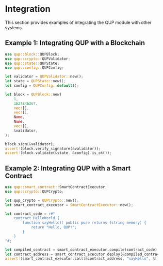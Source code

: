 # Integration

This section provides examples of integrating the QUP module with other systems.

## Example 1: Integrating QUP with a Blockchain

```rust
use qup::block::QUPBlock;
use qup::crypto::QUPValidator;
use qup::state::QUPState;
use qup::config::QUPConfig;

let validator = QUPValidator::new();
let state = QUPState::new();
let config = QUPConfig::default();

let block = QUPBlock::new(
    1,
    1627846267,
    vec![],
    vec![],
    None,
    None,
    vec![],
    &validator,
);

block.sign(&validator);
assert!(block.verify_signature(&validator));
assert!(block.validate(&state, &config).is_ok());
```

## Example 2: Integrating QUP with a Smart Contract

```rust
use qup::smart_contract::SmartContractExecutor;
use qup::crypto::QUPCrypto;

let qup_crypto = QUPCrypto::new();
let smart_contract_executor = SmartContractExecutor::new();

let contract_code = r#"
    contract HelloWorld {
        function sayHello() public pure returns (string memory) {
            return "Hello, QUP!";
        }
    }
"#;

let compiled_contract = smart_contract_executor.compile(contract_code);
let contract_address = smart_contract_executor.deploy(&compiled_contract, &qup_crypto);
assert!(smart_contract_executor.call(&contract_address, "sayHello", &[]).is_ok());
```
